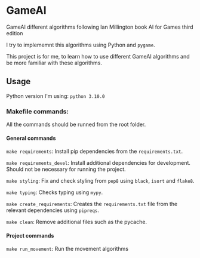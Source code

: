 # GameAI
GameAI different algorithms following Ian Millington book AI for Games third edition


I try to implememnt this algorithms using Python and `pygame`.

This project is for me, to learn how to use different GameAI algorithms and be more familiar with these algorithms.

## Usage

Python version I'm using: `python 3.10.0` 

### Makefile commands:

All the commands should be runned from the root folder.

#### General commands

`make requirements`: Install pip dependencies from the `requirements.txt`.

`make requirements_devel`: Install additional dependencies for development. Should not be necessary for running the project.

`make styling`: Fix and check styling from `pep8` using `black`, `isort` and `flake8`.

`make typing`: Checks typing using `mypy`.

`make create_requirements`: Creates the `requirements.txt` file from the relevant dependencies using `pipreqs`.

`make clean`: Remove additional files such as the pycache.

#### Project commands

`make run_movement`: Run the movement algorithms


